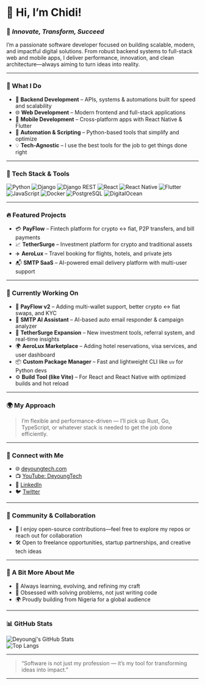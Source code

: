 # 👋 Hi, I’m Chidi!

### 🚀 *Innovate, Transform, Succeed*

I’m a passionate software developer focused on building scalable, modern, and impactful digital solutions. From robust backend systems to full-stack web and mobile apps, I deliver performance, innovation, and clean architecture—always aiming to turn ideas into reality.

---

### 🧠 What I Do

- 🔧 **Backend Development** – APIs, systems & automations built for speed and scalability  
- 🌐 **Web Development** – Modern frontend and full-stack applications  
- 📱 **Mobile Development** – Cross-platform apps with React Native & Flutter  
- 🧾 **Automation & Scripting** – Python-based tools that simplify and optimize  
- 💡 **Tech-Agnostic** – I use the best tools for the job to get things done right  

---

### 🧰 Tech Stack & Tools

![Python](https://img.shields.io/badge/Python-3776AB?style=flat&logo=python&logoColor=white)
![Django](https://img.shields.io/badge/Django-092E20?style=flat&logo=django&logoColor=white)
![Django REST](https://img.shields.io/badge/DRF-red?style=flat&logo=django&logoColor=white)
![React](https://img.shields.io/badge/React-20232A?style=flat&logo=react&logoColor=61DAFB)
![React Native](https://img.shields.io/badge/React_Native-20232A?style=flat&logo=react&logoColor=61DAFB)
![Flutter](https://img.shields.io/badge/Flutter-02569B?style=flat&logo=flutter&logoColor=white)
![JavaScript](https://img.shields.io/badge/JavaScript-F7DF1E?style=flat&logo=javascript&logoColor=black)
![Docker](https://img.shields.io/badge/Docker-2496ED?style=flat&logo=docker&logoColor=white)
![PostgreSQL](https://img.shields.io/badge/PostgreSQL-336791?style=flat&logo=postgresql&logoColor=white)
![DigitalOcean](https://img.shields.io/badge/DigitalOcean-0080FF?style=flat&logo=digitalocean&logoColor=white)

---

### 🔥 Featured Projects

- 💳 **PayFlow** – Fintech platform for crypto ↔ fiat, P2P transfers, and bill payments  
- 📈 **TetherSurge** – Investment platform for crypto and traditional assets  
- ✈️ **AeroLux** – Travel booking for flights, hotels, and private jets  
- 📬 **SMTP SaaS** – AI-powered email delivery platform with multi-user support  

---

### 🚧 Currently Working On

- 🔁 **PayFlow v2** – Adding multi-wallet support, better crypto ↔ fiat swaps, and KYC  
- 📨 **SMTP AI Assistant** – AI-based auto email responder & campaign analyzer  
- 🏦 **TetherSurge Expansion** – New investment tools, referral system, and real-time insights  
- 🌍 **AeroLux Marketplace** – Adding hotel reservations, visa services, and user dashboard  
- 📦 **Custom Package Manager** – Fast and lightweight CLI like `uv` for Python devs  
- ⚙️ **Build Tool (like Vite)** – For React and React Native with optimized builds and hot reload

---

### 🌍 My Approach

> I’m flexible and performance-driven — I’ll pick up Rust, Go, TypeScript, or whatever stack is needed to get the job done efficiently.

---

### 🤝 Connect with Me

- 🌐 [deyoungtech.com](https://deyoungtech.com)  
- 📺 [YouTube: DeyoungTech](https://www.youtube.com/@DeyoungTech)  
- 💼 [LinkedIn](https://linkedin.com/in/deyoungtech)  
- 🐦 [Twitter](https://twitter.com/deyoungtech)  

---

### 🤗 Community & Collaboration

- 💬 I enjoy open-source contributions—feel free to explore my repos or reach out for collaboration  
- 🛠️ Open to freelance opportunities, startup partnerships, and creative tech ideas  

---

### 🎯 A Bit More About Me

- 🔄 Always learning, evolving, and refining my craft  
- 🧠 Obsessed with solving problems, not just writing code  
- 🌍 Proudly building from Nigeria for a global audience  

---

### 📊 GitHub Stats

![Deyoungj's GitHub Stats](https://github-readme-stats.vercel.app/api?username=deyoungj&show_icons=true&theme=radical)  
![Top Langs](https://github-readme-stats.vercel.app/api/top-langs/?username=deyoungj&layout=compact&theme=radical)

---

> “Software is not just my profession — it’s my tool for transforming ideas into impact.”

---
